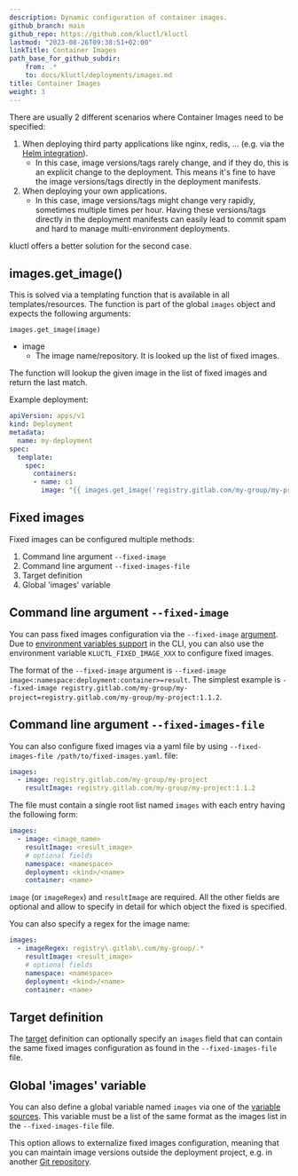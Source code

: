 ```yaml
---
description: Dynamic configuration of container images.
github_branch: main
github_repo: https://github.com/kluctl/kluctl
lastmod: "2023-08-26T09:38:51+02:00"
linkTitle: Container Images
path_base_for_github_subdir:
    from: .*
    to: docs/kluctl/deployments/images.md
title: Container Images
weight: 3
---
```






There are usually 2 different scenarios where Container Images need to be specified:
1. When deploying third party applications like nginx, redis, ... (e.g. via the [Helm integration](./helm.md)). <br>
   * In this case, image versions/tags rarely change, and if they do, this is an explicit change to the deployment. This
     means it's fine to have the image versions/tags directly in the deployment manifests.
2. When deploying your own applications. <br>
   * In this case, image versions/tags might change very rapidly, sometimes multiple times per hour. Having these
     versions/tags directly in the deployment manifests can easily lead to commit spam and hard to manage 
     multi-environment deployments.
     
kluctl offers a better solution for the second case.

## images.get_image()

This is solved via a templating function that is available in all templates/resources. The function is part of the global
`images` object and expects the following arguments:

`images.get_image(image)`

* image
    * The image name/repository. It is looked up the list of fixed images.

The function will lookup the given image in the list of fixed images and return the last match.

Example deployment:

```yaml
apiVersion: apps/v1
kind: Deployment
metadata:
  name: my-deployment
spec:
  template:
    spec:
      containers:
      - name: c1
        image: "{{ images.get_image('registry.gitlab.com/my-group/my-project') }}"
```

## Fixed images

Fixed images can be configured multiple methods:
1. Command line argument `--fixed-image`
2. Command line argument `--fixed-images-file`
3. Target definition
4. Global 'images' variable

## Command line argument `--fixed-image`

You can pass fixed images configuration via the `--fixed-image` [argument](../commands/common-arguments.md#image-arguments).
Due to [environment variables support](../commands/environment-variables.md) in the CLI, you can also use the
environment variable `KLUCTL_FIXED_IMAGE_XXX` to configure fixed images.

The format of the `--fixed-image` argument is `--fixed-image image<:namespace:deployment:container>=result`. The simplest
example is `--fixed-image registry.gitlab.com/my-group/my-project=registry.gitlab.com/my-group/my-project:1.1.2`.

## Command line argument `--fixed-images-file`

You can also configure fixed images via a yaml file by using `--fixed-images-file /path/to/fixed-images.yaml`.
file:

```yaml
images:
  - image: registry.gitlab.com/my-group/my-project
    resultImage: registry.gitlab.com/my-group/my-project:1.1.2
```

The file must contain a single root list named `images` with each entry having the following form:

```yaml
images:
  - image: <image_name>
    resultImage: <result_image>
    # optional fields
    namespace: <namespace>
    deployment: <kind>/<name>
    container: <name>
```

`image` (or `imageRegex`) and `resultImage` are required. All the other fields are optional and allow to specify in detail for which
object the fixed is specified.

You can also specify a regex for the image name:

```yaml
images:
  - imageRegex: registry\.gitlab\.com/my-group/.*
    resultImage: <result_image>
    # optional fields
    namespace: <namespace>
    deployment: <kind>/<name>
    container: <name>
```

## Target definition

The [target](../kluctl-project/targets/#targets) definition can optionally specify an `images` field that can
contain the same fixed images configuration as found in the `--fixed-images-file` file.

## Global 'images' variable

You can also define a global variable named `images` via one of the [variable sources](../templating/variable-sources.md).
This variable must be a list of the same format as the images list in the `--fixed-images-file` file.

This option allows to externalize fixed images configuration, meaning that you can maintain image versions outside
the deployment project, e.g. in another [Git repository](../templating/variable-sources.md#git).
